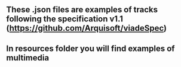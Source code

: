 ## These .json files are examples of tracks following the specification v1.1 (<https://github.com/Arquisoft/viadeSpec>)
## In resources folder you will find examples of multimedia